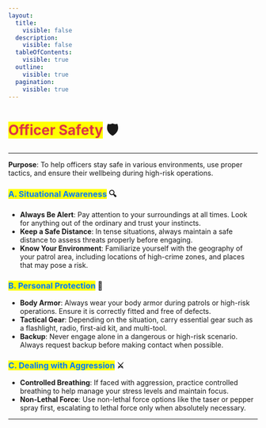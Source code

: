 ```yaml
---
layout:
  title:
    visible: false
  description:
    visible: false
  tableOfContents:
    visible: true
  outline:
    visible: true
  pagination:
    visible: true
---
```


# <mark style="color:#dc3545;">Officer Safety</mark> 🛡️

***

**Purpose**: To help officers stay safe in various environments, use proper tactics, and ensure their wellbeing during high-risk operations.

### <mark style="color:#007bff;">**A. Situational Awareness**</mark> 🔍

* **Always Be Alert**: Pay attention to your surroundings at all times. Look for anything out of the ordinary and trust your instincts.
* **Keep a Safe Distance**: In tense situations, always maintain a safe distance to assess threats properly before engaging.
* **Know Your Environment**: Familiarize yourself with the geography of your patrol area, including locations of high-crime zones, and places that may pose a risk.

### <mark style="color:#007bff;">**B. Personal Protection**</mark> 🦺

* **Body Armor**: Always wear your body armor during patrols or high-risk operations. Ensure it is correctly fitted and free of defects.
* **Tactical Gear**: Depending on the situation, carry essential gear such as a flashlight, radio, first-aid kit, and multi-tool.
* **Backup**: Never engage alone in a dangerous or high-risk scenario. Always request backup before making contact when possible.

### <mark style="color:#007bff;">**C. Dealing with Aggression**</mark> ⚔️

* **Controlled Breathing**: If faced with aggression, practice controlled breathing to help manage your stress levels and maintain focus.
* **Non-Lethal Force**: Use non-lethal force options like the taser or pepper spray first, escalating to lethal force only when absolutely necessary.

***
